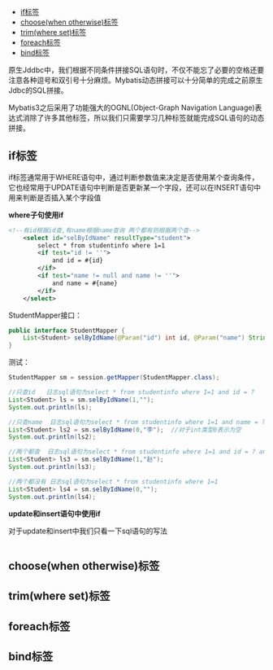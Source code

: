 <!-- TOC -->

- [if标签](#if标签)
- [choose(when otherwise)标签](#choosewhen-otherwise标签)
- [trim(where set)标签](#trimwhere-set标签)
- [foreach标签](#foreach标签)
- [bind标签](#bind标签)

<!-- /TOC -->
原生Jddbc中，我们根据不同条件拼接SQL语句时，不仅不能忘了必要的空格还要注意各种逗号和双引号十分麻烦。Mybatis动态拼接可以十分简单的完成之前原生Jdbc的SQL拼接。

Mybatis3之后采用了功能强大的OGNL(Object-Graph Navigation Language)表达式消除了许多其他标签，所以我们只需要学习几种标签就能完成SQL语句的动态拼接。

## if标签
if标签通常用于WHERE语句中，通过判断参数值来决定是否使用某个查询条件，它也经常用于UPDATE语句中判断是否更新某一个字段，还可以在INSERT语句中用来判断是否插入某个字段值

**where子句使用if**
```xml
<!--有id根据id查,有name根据name查询 两个都有则根据两个查-->
    <select id="selByIdName" resultType="student">
        select * from studentinfo where 1=1
        <if test="id != ''">
            and id = #{id}
        </if>
        <if test="name != null and name != ''">
            and name = #{name}
        </if>
    </select>
```
StudentMapper接口：
```java
public interface StudentMapper {
    List<Student> selByIdName(@Param("id") int id, @Param("name") String name);
}
```
测试：
```java
StudentMapper sm = session.getMapper(StudentMapper.class);

//只查id   日志sql语句为select * from studentinfo where 1=1 and id = ?
List<Student> ls = sm.selByIdName(1,"");
System.out.println(ls);

//只查name  日志sql语句为select * from studentinfo where 1=1 and name = ?
List<Student> ls2 = sm.selByIdName(0,"李");  //对于int类型0表示为空
System.out.println(ls2);

//两个都查  日志sql语句为select * from studentinfo where 1=1 and id = ? and name = ?
List<Student> ls3 = sm.selByIdName(1,"赵");
System.out.println(ls3);

//两个都没有 日志sql语句为select * from studentinfo where 1=1
List<Student> ls4 = sm.selByIdName(0,"");
System.out.println(ls4);
```

**update和insert语句中使用if**

对于update和insert中我们只看一下sql语句的写法

```xml

```

## choose(when otherwise)标签

## trim(where set)标签

## foreach标签

## bind标签